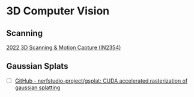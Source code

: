 # 3D Computer Vision



## Scanning

[2022 3D Scanning & Motion Capture (IN2354)](https://niessner.github.io/3DScanning/)



## Gaussian Splats
- [ ] [GitHub - nerfstudio-project/gsplat: CUDA accelerated rasterization of gaussian splatting](https://github.com/nerfstudio-project/gsplat)
